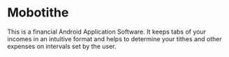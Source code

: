 # Mobotithe
This is a financial Android Application Software. It keeps tabs of your incomes in an intuitive format and helps to determine your tithes and other expenses on intervals set by the user.
